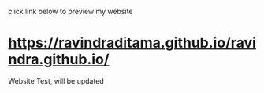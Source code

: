 click link below to preview my website

# https://ravindraditama.github.io/ravindra.github.io/
Website Test, will be updated
